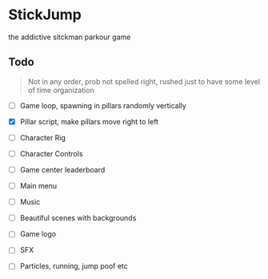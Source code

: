 # StickJump
the addictive sitckman parkour game

## Todo

> Not in any order, prob not spelled right, rushed just to have some level of time organization

- [ ] Game loop, spawning in pillars randomly vertically
- [x] Pillar script, make pillars move right to left
- [ ] Character Rig
- [ ] Character Controls
- [ ] Game center leaderboard
- [ ] Main menu
- [ ] Music
- [ ] Beautiful scenes with backgrounds
- [ ] Game logo
- [ ] SFX
- [ ] Particles, running, jump poof etc
 
